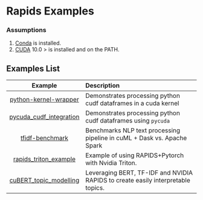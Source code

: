 # Rapids Examples

### Assumptions
1. [Conda](https://docs.conda.io/projects/conda/en/latest/user-guide/install) is installed.
2. [CUDA](https://developer.nvidia.com/cuda-downloads) 10.0 > is installed and on the PATH.

## Examples List
| Example | Description                                     |
|:-------:| :-----------------------------------------------|
[python-kernel-wrapper](./python-kernel-wrapper) | Demonstrates processing python cudf dataframes in a cuda kernel
[pycuda\_cudf\_integration](./pycuda_cudf_integration) | Demonstrates processing python cudf dataframes using `pycuda`
[tfidf-benchmark](./tfidf-benchmark) | Benchmarks NLP text processing pipeline in cuML + Dask vs. Apache Spark
[rapids_triton_example](./rapids_triton_example) |  Example of using RAPIDS+Pytorch with Nvidia Triton.
[cuBERT_topic_modelling](./cuBERT_topic_modelling) |  Leveraging BERT, TF-IDF and NVIDIA RAPIDS to create easily interpretable topics.
